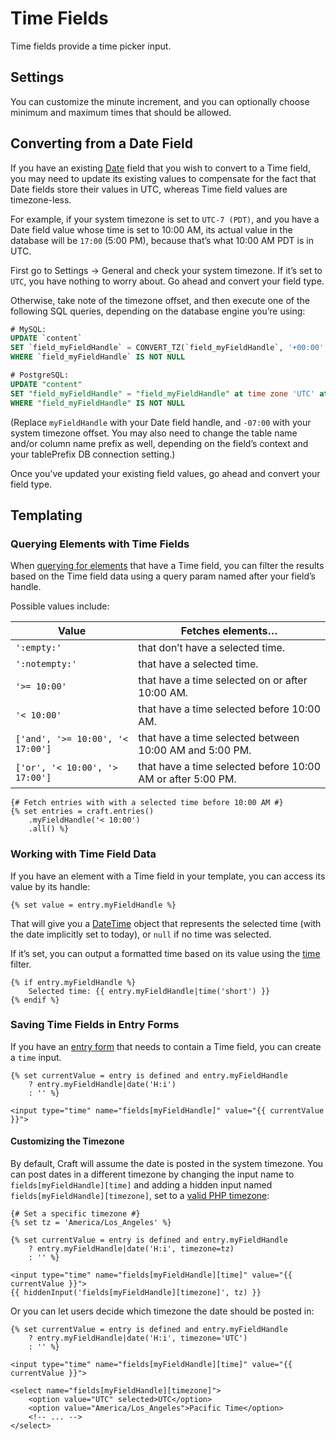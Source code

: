 # Time Fields

Time fields provide a time picker input.

## Settings

You can customize the minute increment, and you can optionally choose minimum and maximum times that should be allowed.

## Converting from a Date Field

If you have an existing [Date](date-time-fields.md) field that you wish to convert to a Time field, you may need to update its existing values to compensate for the fact that Date fields store their values in UTC, whereas Time field values are timezone-less.

For example, if your system timezone is set to `UTC-7 (PDT)`, and you have a Date field value whose time is set to 10:00 AM, its actual value in the database will be `17:00` (5:00 PM), because that’s what 10:00 AM PDT is in UTC.

First go to Settings → General and check your system timezone. If it’s set to `UTC`, you have nothing to worry about. Go ahead and convert your field type.

Otherwise, take note of the timezone offset, and then execute one of the following SQL queries, depending on the database engine you’re using:

```sql
# MySQL:
UPDATE `content`
SET `field_myFieldHandle` = CONVERT_TZ(`field_myFieldHandle`, '+00:00', '-07:00')
WHERE `field_myFieldHandle` IS NOT NULL

# PostgreSQL:
UPDATE "content"
SET "field_myFieldHandle" = "field_myFieldHandle" at time zone 'UTC' at time zone '-07:00'
WHERE "field_myFieldHandle" IS NOT NULL
```

(Replace `myFieldHandle` with your Date field handle, and `-07:00` with your system timezone offset. You may also need to change the table name and/or column name prefix as well, depending on the field’s context and your tablePrefix DB connection setting.)

Once you’ve updated your existing field values, go ahead and convert your field type.

## Templating

### Querying Elements with Time Fields

When [querying for elements](element-queries.md) that have a Time field, you can filter the results based on the Time field data using a query param named after your field’s handle.

Possible values include:

| Value | Fetches elements…
| - | -
| `':empty:'` | that don’t have a selected time.
| `':notempty:'` | that have a selected time.
| `'>= 10:00'` | that have a time selected on or after 10:00 AM.
| `'< 10:00'` | that have a time selected before 10:00 AM.
| `['and', '>= 10:00', '< 17:00']` | that have a time selected between 10:00 AM and 5:00 PM.
| `['or', '< 10:00', '> 17:00']` | that have a time selected before 10:00 AM or after 5:00 PM.

```twig
{# Fetch entries with with a selected time before 10:00 AM #}
{% set entries = craft.entries()
    .myFieldHandle('< 10:00')
    .all() %}
```

### Working with Time Field Data

If you have an element with a Time field in your template, you can access its value by its handle:

```twig
{% set value = entry.myFieldHandle %}
```

That will give you a [DateTime](http://php.net/manual/en/class.datetime.php) object that represents the selected time (with the date implicitly set to today), or `null` if no time was selected.

If it’s set, you can output a formatted time based on its value using the [time](dev/filters.md#time) filter.

```twig
{% if entry.myFieldHandle %}
    Selected time: {{ entry.myFieldHandle|time('short') }}
{% endif %}
```

### Saving Time Fields in Entry Forms

If you have an [entry form](dev/examples/entry-form.md) that needs to contain a Time field, you can create a `time` input.

```twig
{% set currentValue = entry is defined and entry.myFieldHandle
    ? entry.myFieldHandle|date('H:i')
    : '' %}

<input type="time" name="fields[myFieldHandle]" value="{{ currentValue }}">
```

#### Customizing the Timezone

By default, Craft will assume the date is posted in the system timezone. You can post dates in a different timezone by changing the input name to `fields[myFieldHandle][time]` and adding a hidden input named `fields[myFieldHandle][timezone]`, set to a [valid PHP timezone](http://php.net/manual/en/timezones.php):

```twig
{# Set a specific timezone #}
{% set tz = 'America/Los_Angeles' %}

{% set currentValue = entry is defined and entry.myFieldHandle
    ? entry.myFieldHandle|date('H:i', timezone=tz)
    : '' %}

<input type="time" name="fields[myFieldHandle][time]" value="{{ currentValue }}">
{{ hiddenInput('fields[myFieldHandle][timezone]', tz) }}
```

Or you can let users decide which timezone the date should be posted in:

```twig
{% set currentValue = entry is defined and entry.myFieldHandle
    ? entry.myFieldHandle|date('H:i', timezone='UTC')
    : '' %}

<input type="time" name="fields[myFieldHandle][time]" value="{{ currentValue }}">

<select name="fields[myFieldHandle][timezone]">
    <option value="UTC" selected>UTC</option>
    <option value="America/Los_Angeles">Pacific Time</option>
    <!-- ... -->
</select>
```
